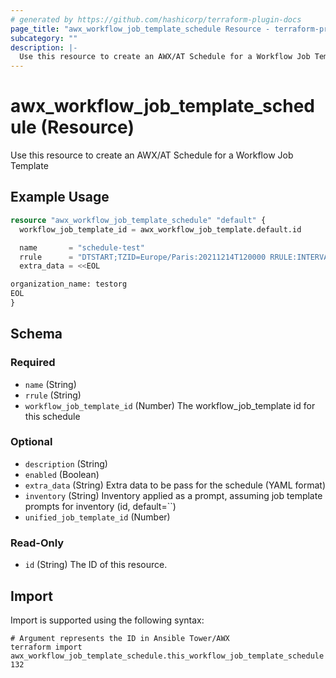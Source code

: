 ```yaml
---
# generated by https://github.com/hashicorp/terraform-plugin-docs
page_title: "awx_workflow_job_template_schedule Resource - terraform-provider-awx"
subcategory: ""
description: |-
  Use this resource to create an AWX/AT Schedule for a Workflow Job Template
---
```


# awx_workflow_job_template_schedule (Resource)

Use this resource to create an AWX/AT Schedule for a Workflow Job Template

## Example Usage

```terraform
resource "awx_workflow_job_template_schedule" "default" {
  workflow_job_template_id = awx_workflow_job_template.default.id

  name       = "schedule-test"
  rrule      = "DTSTART;TZID=Europe/Paris:20211214T120000 RRULE:INTERVAL=1;FREQ=DAILY"
  extra_data = <<EOL

organization_name: testorg
EOL
}
```

<!-- schema generated by tfplugindocs -->
## Schema

### Required

- `name` (String)
- `rrule` (String)
- `workflow_job_template_id` (Number) The workflow_job_template id for this schedule

### Optional

- `description` (String)
- `enabled` (Boolean)
- `extra_data` (String) Extra data to be pass for the schedule (YAML format)
- `inventory` (String) Inventory applied as a prompt, assuming job template prompts for inventory (id, default=``)
- `unified_job_template_id` (Number)

### Read-Only

- `id` (String) The ID of this resource.

## Import

Import is supported using the following syntax:

```shell
# Argument represents the ID in Ansible Tower/AWX
terraform import awx_workflow_job_template_schedule.this_workflow_job_template_schedule 132
```
